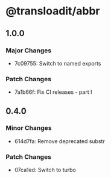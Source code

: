 # @transloadit/abbr

## 1.0.0

### Major Changes

- 7c09755: Switch to named exports

### Patch Changes

- 7a1b66f: Fix CI releases - part I

## 0.4.0

### Minor Changes

- 614d7fa: Remove deprecated substr

### Patch Changes

- 07ca1ed: Switch to turbo
